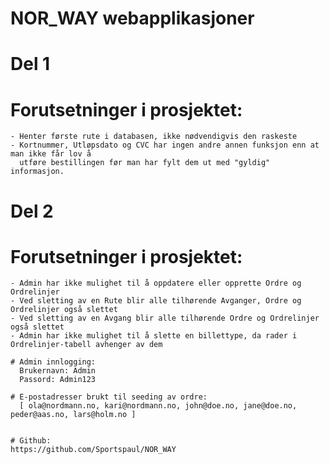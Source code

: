# NOR_WAY webapplikasjoner

# Del 1
  # Forutsetninger i prosjektet:
    - Henter første rute i databasen, ikke nødvendigvis den raskeste
    - Kortnummer, Utløpsdato og CVC har ingen andre annen funksjon enn at man ikke får lov å 
      utføre bestillingen før man har fylt dem ut med "gyldig" informasjon. 
      
# Del 2
  # Forutsetninger i prosjektet:
    - Admin har ikke mulighet til å oppdatere eller opprette Ordre og Ordrelinjer
    - Ved sletting av en Rute blir alle tilhørende Avganger, Ordre og Ordrelinjer også slettet 
    - Ved sletting av en Avgang blir alle tilhørende Ordre og Ordrelinjer også slettet
    - Admin har ikke mulighet til å slette en billettype, da rader i Ordrelinjer-tabell avhenger av dem
    
    # Admin innlogging: 
      Brukernavn: Admin
      Passord: Admin123
    
    # E-postadresser brukt til seeding av ordre:
      [ ola@nordmann.no, kari@nordmann.no, john@doe.no, jane@doe.no, peder@aas.no, lars@holm.no ]
    
    
    # Github:
    https://github.com/Sportspaul/NOR_WAY
